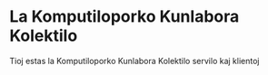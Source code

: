 # La Komputiloporko Kunlabora Kolektilo
Tioj estas la Komputiloporko Kunlabora Kolektilo servilo kaj klientoj

